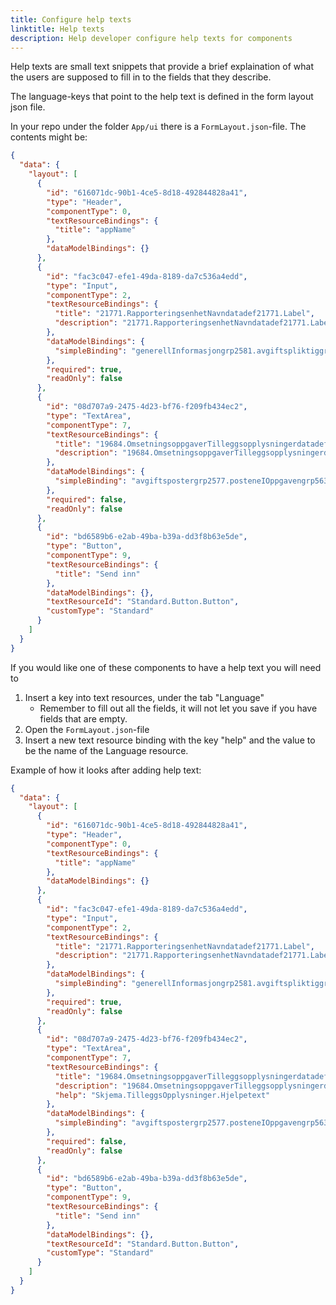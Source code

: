```yaml
---
title: Configure help texts
linktitle: Help texts
description: Help developer configure help texts for components
---
```


Help texts are small text snippets that provide a brief explaination of what the users are supposed to fill in to the fields that they describe.

The language-keys that point to the help text is defined in the form layout json file.

In your repo under the folder `App/ui` there is a `FormLayout.json`-file. The contents might be:

```json
{
  "data": {
    "layout": [
      {
        "id": "616071dc-90b1-4ce5-8d18-492844828a41",
        "type": "Header",
        "componentType": 0,
        "textResourceBindings": {
          "title": "appName"
        },
        "dataModelBindings": {}
      },
      {
        "id": "fac3c047-efe1-49da-8189-da7c536a4edd",
        "type": "Input",
        "componentType": 2,
        "textResourceBindings": {
          "title": "21771.RapporteringsenhetNavndatadef21771.Label",
          "description": "21771.RapporteringsenhetNavndatadef21771.Label"
        },
        "dataModelBindings": {
          "simpleBinding": "generellInformasjongrp2581.avgiftspliktiggrp50.rapporteringsenhetNavndatadef21771.value"
        },
        "required": true,
        "readOnly": false
      },
      {
        "id": "08d707a9-2475-4d23-bf76-f209fb434ec2",
        "type": "TextArea",
        "componentType": 7,
        "textResourceBindings": {
          "title": "19684.OmsetningsoppgaverTilleggsopplysningerdatadef19684.Label",
          "description": "19684.OmsetningsoppgaverTilleggsopplysningerdatadef19684.Label",
        },
        "dataModelBindings": {
          "simpleBinding": "avgiftspostergrp2577.posteneIOppgavengrp5639.tilleggsopplysningergrp197.omsetningsoppgaverTilleggsopplysningerdatadef19684.value"
        },
        "required": false,
        "readOnly": false
      },
      {
        "id": "bd6589b6-e2ab-49ba-b39a-dd3f8b63e5de",
        "type": "Button",
        "componentType": 9,
        "textResourceBindings": {
          "title": "Send inn"
        },
        "dataModelBindings": {},
        "textResourceId": "Standard.Button.Button",
        "customType": "Standard"
      }
    ]
  }
}
```

If you would like one of these components to have a help text you will need to

1. Insert a key into text resources, under the tab "Language"
   - Remember to fill out all the fields, it will not let you save if you have fields that are empty.
2. Open the `FormLayout.json`-file
3. Insert a new text resource binding with the key "help" and the value to be the name of the Language resource.

Example of how it looks after adding help text:

```json {linenos=false,hl_lines=[34]}
{
  "data": {
    "layout": [
      {
        "id": "616071dc-90b1-4ce5-8d18-492844828a41",
        "type": "Header",
        "componentType": 0,
        "textResourceBindings": {
          "title": "appName"
        },
        "dataModelBindings": {}
      },
      {
        "id": "fac3c047-efe1-49da-8189-da7c536a4edd",
        "type": "Input",
        "componentType": 2,
        "textResourceBindings": {
          "title": "21771.RapporteringsenhetNavndatadef21771.Label",
          "description": "21771.RapporteringsenhetNavndatadef21771.Label"
        },
        "dataModelBindings": {
          "simpleBinding": "generellInformasjongrp2581.avgiftspliktiggrp50.rapporteringsenhetNavndatadef21771.value"
        },
        "required": true,
        "readOnly": false
      },
      {
        "id": "08d707a9-2475-4d23-bf76-f209fb434ec2",
        "type": "TextArea",
        "componentType": 7,
        "textResourceBindings": {
          "title": "19684.OmsetningsoppgaverTilleggsopplysningerdatadef19684.Label",
          "description": "19684.OmsetningsoppgaverTilleggsopplysningerdatadef19684.Label",
          "help": "Skjema.TilleggsOpplysninger.Hjelpetext"
        },
        "dataModelBindings": {
          "simpleBinding": "avgiftspostergrp2577.posteneIOppgavengrp5639.tilleggsopplysningergrp197.omsetningsoppgaverTilleggsopplysningerdatadef19684.value"
        },
        "required": false,
        "readOnly": false
      },
      {
        "id": "bd6589b6-e2ab-49ba-b39a-dd3f8b63e5de",
        "type": "Button",
        "componentType": 9,
        "textResourceBindings": {
          "title": "Send inn"
        },
        "dataModelBindings": {},
        "textResourceId": "Standard.Button.Button",
        "customType": "Standard"
      }
    ]
  }
}
```
